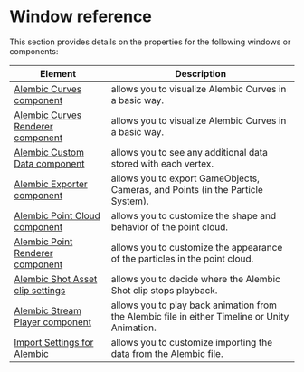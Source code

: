 # Window reference

This section provides details on the properties for the following windows or components:

| Element                                                        | Description                                                                                    |
|----------------------------------------------------------------|------------------------------------------------------------------------------------------------|
| [ Alembic Curves component ]( ref_Curves.md )                  | allows you to visualize Alembic Curves in a basic way.                                         |
| [ Alembic Curves Renderer component ]( ref_CurvesRenderer.md ) | allows you to visualize Alembic Curves in a basic way.                                         |
| [ Alembic Custom Data component ]( ref_CustomData.md )         | allows you to see any additional data stored with each vertex.                                |
| [ Alembic Exporter component ]( ref_Exporter.md )              | allows you to export GameObjects, Cameras, and Points (in the Particle System).                |
| [ Alembic Point Cloud component ](ref_PointCloud.md)           | allows you to customize the shape and behavior of the point cloud.                             |
| [ Alembic Point Renderer component ]( ref_PointRenderer.md )   | allows you to customize the appearance of the particles in the point cloud.                    |
| [ Alembic Shot Asset clip settings ]( ref_Shot.md )            | allows you to decide where the Alembic Shot clip stops playback.                                |
| [ Alembic Stream Player component ]( ref_StreamPlayer.md )     | allows you to play back animation from the Alembic file in either Timeline or Unity Animation. |
| [ Import Settings for Alembic ]( ref_Importer.md )             | allows you to customize importing the data from the Alembic file.                              |

